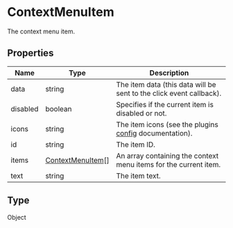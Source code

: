 # ContextMenuItem

The context menu item.

## Properties

| Name | Type | Description |
| ---- | ---- | ----------- |
| data | string | The item data (this data will be sent to the click event callback). |
| disabled | boolean | Specifies if the current item is disabled or not. |
| icons | string | The item icons (see the plugins [config](https://api.onlyoffice.com/docs/plugin-and-macros/structure/manifest/) documentation). |
| id | string | The item ID. |
| items | [ContextMenuItem](../Enumeration/ContextMenuItem.md)[] | An array containing the context menu items for the current item. |
| text | string | The item text. |
## Type

Object

